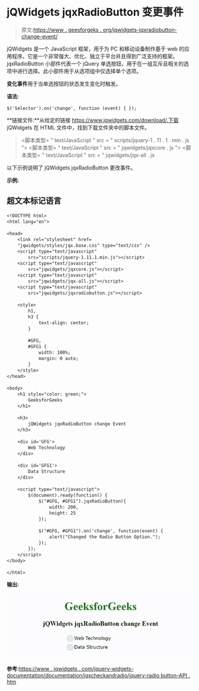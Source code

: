# jQWidgets jqxRadioButton 变更事件

> 原文:[https://www . geesforgeks . org/jqwidgets-jqxradiobutton-change-event/](https://www.geeksforgeeks.org/jqwidgets-jqxradiobutton-change-event/)

jQWidgets 是一个 JavaScript 框架，用于为 PC 和移动设备制作基于 web 的应用程序。它是一个非常强大、优化、独立于平台并且得到广泛支持的框架。jqxRadioButton 小部件代表一个 jQuery 单选按钮，用于在一组互斥且相关的选项中进行选择。此小部件用于从选项组中仅选择单个选项。

**变化事件**用于当单选按钮的状态发生变化时触发。

**语法:**

```
$('Selector').on('change', function (event) { });
```

**链接文件:**从给定的链接 https://www.jqwidgets.com/download/.下载 jQWidgets 在 HTML 文件中，找到下载文件夹中的脚本文件。

> <link rel="”stylesheet”" href="”jqwidgets/styles/jqx.base.css”" type="”text/css”">
> <脚本类型= " text/JavaScript " src = " scripts/jquery-1 . 11 . 1 . min . js "></脚本类型>
> <脚本类型= " text/JavaScript " src = " jqwidgets/jqxcore . js "></脚本类型>
> <脚本类型= " text/JavaScript " src = " jqwidgets/jqx-all . js

以下示例说明了 jQWidgets jqxRadioButton 更改事件。

**示例:**

## 超文本标记语言

```
<!DOCTYPE html>
<html lang="en">

<head>
    <link rel="stylesheet" href=
    "jqwidgets/styles/jqx.base.css" type="text/css" />
    <script type="text/javascript" 
        src="scripts/jquery-1.11.1.min.js"></script>
    <script type="text/javascript" 
        src="jqwidgets/jqxcore.js"></script>
    <script type="text/javascript" 
        src="jqwidgets/jqx-all.js"></script>
    <script type="text/javascript" 
        src="jqwidgets/jqxradiobutton.js"></script>

    <style>
        h1,
        h3 {
            text-align: center;
        }

        #GFG,
        #GFG1 {
            width: 100%;
            margin: 0 auto;
        }
    </style>
</head>

<body>
    <h1 style="color: green;">
        GeeksforGeeks
    </h1>

    <h3>
        jQWidgets jqxRadioButton change Event
    </h3>

    <div id='GFG'>
        Web Technology
    </div>

    <div id='GFG1'>
        Data Structure
    </div>

    <script type="text/javascript">
        $(document).ready(function() {
            $("#GFG, #GFG1").jqxRadioButton({
                width: 200,
                height: 25
            });

            $("#GFG, #GFG1").on('change', function(event) {
                alert("Changed the Radio Button Option.");
            });
        });
    </script>
</body>

</html>
```

**输出:**

![](img/c98ed0d23a0d5bd2e865a97c7f237b73.png)

**参考:**[https://www . jqwidgets . com/jquery-widgets-documentation/documentation/jqxcheckandradio/jquery-radio button-API . htm](https://www.jqwidgets.com/jquery-widgets-documentation/documentation/jqxcheckandradio/jquery-radiobutton-api.htm)